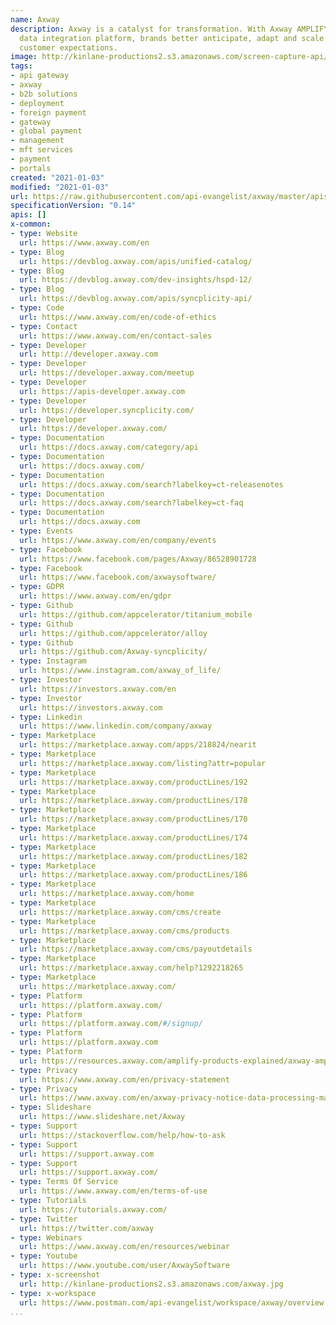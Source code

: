 ```yaml
---
name: Axway
description: Axway is a catalyst for transformation. With Axway AMPLIFY, our cloud-enabled
  data integration platform, brands better anticipate, adapt and scale to meet changing
  customer expectations.
image: http://kinlane-productions2.s3.amazonaws.com/screen-capture-api/21-axway.jpg
tags:
- api gateway
- axway
- b2b solutions
- deployment
- foreign payment
- gateway
- global payment
- management
- mft services
- payment
- portals
created: "2021-01-03"
modified: "2021-01-03"
url: https://raw.githubusercontent.com/api-evangelist/axway/master/apis.json
specificationVersion: "0.14"
apis: []
x-common:
- type: Website
  url: https://www.axway.com/en
- type: Blog
  url: https://devblog.axway.com/apis/unified-catalog/
- type: Blog
  url: https://devblog.axway.com/dev-insights/hspd-12/
- type: Blog
  url: https://devblog.axway.com/apis/syncplicity-api/
- type: Code
  url: https://www.axway.com/en/code-of-ethics
- type: Contact
  url: https://www.axway.com/en/contact-sales
- type: Developer
  url: http://developer.axway.com
- type: Developer
  url: https://developer.axway.com/meetup
- type: Developer
  url: https://apis-developer.axway.com
- type: Developer
  url: https://developer.syncplicity.com/
- type: Developer
  url: https://developer.axway.com/
- type: Documentation
  url: https://docs.axway.com/category/api
- type: Documentation
  url: https://docs.axway.com/
- type: Documentation
  url: https://docs.axway.com/search?labelkey=ct-releasenotes
- type: Documentation
  url: https://docs.axway.com/search?labelkey=ct-faq
- type: Documentation
  url: https://docs.axway.com
- type: Events
  url: https://www.axway.com/en/company/events
- type: Facebook
  url: https://www.facebook.com/pages/Axway/86528901728
- type: Facebook
  url: https://www.facebook.com/axwaysoftware/
- type: GDPR
  url: https://www.axway.com/en/gdpr
- type: Github
  url: https://github.com/appcelerator/titanium_mobile
- type: Github
  url: https://github.com/appcelerator/alloy
- type: Github
  url: https://github.com/Axway-syncplicity/
- type: Instagram
  url: https://www.instagram.com/axway_of_life/
- type: Investor
  url: https://investors.axway.com/en
- type: Investor
  url: https://investors.axway.com
- type: Linkedin
  url: https://www.linkedin.com/company/axway
- type: Marketplace
  url: https://marketplace.axway.com/apps/218824/nearit
- type: Marketplace
  url: https://marketplace.axway.com/listing?attr=popular
- type: Marketplace
  url: https://marketplace.axway.com/productLines/192
- type: Marketplace
  url: https://marketplace.axway.com/productLines/178
- type: Marketplace
  url: https://marketplace.axway.com/productLines/170
- type: Marketplace
  url: https://marketplace.axway.com/productLines/174
- type: Marketplace
  url: https://marketplace.axway.com/productLines/182
- type: Marketplace
  url: https://marketplace.axway.com/productLines/186
- type: Marketplace
  url: https://marketplace.axway.com/home
- type: Marketplace
  url: https://marketplace.axway.com/cms/create
- type: Marketplace
  url: https://marketplace.axway.com/cms/products
- type: Marketplace
  url: https://marketplace.axway.com/cms/payoutdetails
- type: Marketplace
  url: https://marketplace.axway.com/help?1292218265
- type: Marketplace
  url: https://marketplace.axway.com/
- type: Platform
  url: https://platform.axway.com/
- type: Platform
  url: https://platform.axway.com/#/signup/
- type: Platform
  url: https://platform.axway.com
- type: Platform
  url: https://resources.axway.com/amplify-products-explained/axway-amplify-platform-for-digital-transformation-video
- type: Privacy
  url: https://www.axway.com/en/privacy-statement
- type: Privacy
  url: https://www.axway.com/en/axway-privacy-notice-data-processing-marketing-purpose-internet-sources
- type: Slideshare
  url: https://www.slideshare.net/Axway
- type: Support
  url: https://stackoverflow.com/help/how-to-ask
- type: Support
  url: https://support.axway.com
- type: Support
  url: https://support.axway.com/
- type: Terms Of Service
  url: https://www.axway.com/en/terms-of-use
- type: Tutorials
  url: https://tutorials.axway.com/
- type: Twitter
  url: https://twitter.com/axway
- type: Webinars
  url: https://www.axway.com/en/resources/webinar
- type: Youtube
  url: https://www.youtube.com/user/AxwaySoftware
- type: x-screenshot
  url: http://kinlane-productions2.s3.amazonaws.com/axway.jpg
- type: x-workspace
  url: https://www.postman.com/api-evangelist/workspace/axway/overview
...
```

